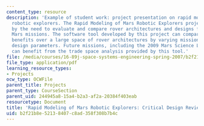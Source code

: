 ```yaml
---
content_type: resource
description: 'Example of student work: project presentation on rapid modeling of Mars
  robotic explorers. The Rapid Modeling of Mars Robotic Explorers project is motivated
  by the need to evaluate and compare rover architectures and designs for future unmanned
  Mars missions. The software tool developed by this project can compare costs and
  benefits over a large space of rover architectures by varying mission science and
  design parameters. Future missions, including the 2009 Mars Science Laboratory (MSL),
  can benefit from the trade space analysis provided by this tool.'
file: /media/courses/16-89j-space-systems-engineering-spring-2007/b2f21b8e52138407c8ad358f308b7b4c_presentation_03.pdf
file_type: application/pdf
learning_resource_types:
- Projects
ocw_type: OCWFile
parent_title: Projects
parent_type: CourseSection
parent_uid: 244945a8-15a4-b2a3-af2a-20384f403eab
resourcetype: Document
title: 'Rapid Modeling of Mars Robotic Explorers: Critical Design Review'
uid: b2f21b8e-5213-8407-c8ad-358f308b7b4c
---
```

